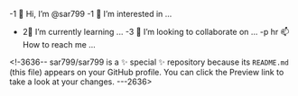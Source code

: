 -1 👋 Hi, I’m @sar799
-1 👀 I’m interested in ...
- 2🌱 I’m currently learning ...
-3 💞️ I’m looking to collaborate on ...
-p
hr 📫 How to reach me ...

<!-3636--
sar799/sar799 is a ✨ special ✨ repository because its `README.md` (this file) appears on your GitHub profile.
You can click the Preview link to take a look at your changes.
---2636>
